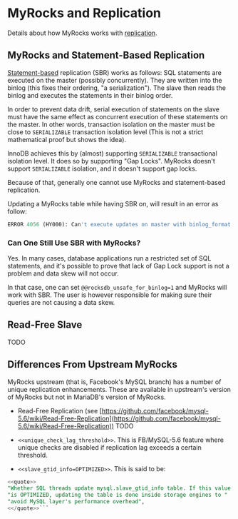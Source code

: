 # MyRocks and Replication

Details about how MyRocks works with [replication](/kb/en/high-availability-performance-tuning-mariadb-replication/).

## MyRocks and Statement-Based Replication

[Statement-based](/kb/en/binary-log-formats/#statement-based) replication (SBR) works as follows: SQL statements are executed on the master (possibly concurrently). They are written into the binlog  (this fixes their ordering, "a serialization"). The slave then reads the binlog and executes the statements in their binlog order.

In order to prevent data drift, serial execution of statements on the slave must have the same effect as concurrent execution of these statements on the master. In other words, transaction isolation on the master must be close to `SERIALIZABLE` transaction isolation level (This is not a strict mathematical proof but shows the idea).

InnoDB achieves this by (almost) supporting `SERIALIZABLE` transactional isolation level.  It does so by supporting  "Gap Locks". MyRocks doesn't support `SERIALIZABLE` isolation, and it doesn't support gap locks.

Because of that, generally one cannot use MyRocks and statement-based replication.

Updating a MyRocks table while having SBR on, will result in an error as follow:

```sql
ERROR 4056 (HY000): Can't execute updates on master with binlog_format != ROW.
```

### Can One Still Use SBR with MyRocks?

Yes. In many cases, database applications run a restricted set of SQL statements, and it's possible to prove that lack of Gap Lock support is not a problem and data skew will not occur.

In that case, one can set `@@rocksdb_unsafe_for_binlog=1`  and MyRocks will work with SBR. The user is however responsible for making sure their queries are not causing a data skew.

## Read-Free Slave

TODO

## Differences From Upstream MyRocks

MyRocks upstream (that is, Facebook's MySQL branch) has a number of unique replication enhancements. These are available in upstream's version of MyRocks but not in MariaDB's version of MyRocks.

- Read-Free Replication (see [https://github.com/facebook/mysql-5.6/wiki/Read-Free-Replication](https://github.com/facebook/mysql-5.6/wiki/Read-Free-Replication)) TODO

- <code class="unknown_macro">&lt;&lt;<span class="macro_name">unique</span><span class="macro_arg_string">_check_lag_threshold</span>&gt;&gt;</code>. This is FB/MySQL-5.6 feature where unique checks are disabled if replication lag exceeds a certain threshold.
- <code class="unknown_macro">&lt;&lt;<span class="macro_name">slave</span><span class="macro_arg_string">_gtid_info=OPTIMIZED</span>&gt;&gt;</code>. This is said to be:

```sql
<<quote>>
"Whether SQL threads update mysql.slave_gtid_info table. If this value "
"is OPTIMIZED, updating the table is done inside storage engines to "
"avoid MySQL layer's performance overhead",
<</quote>>```